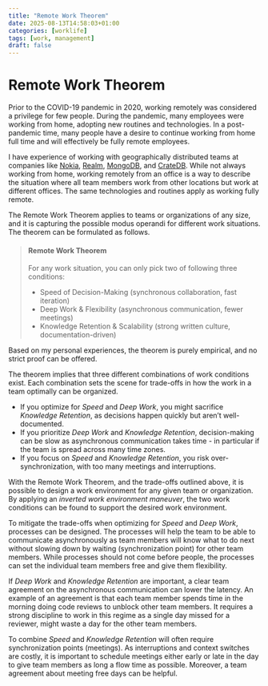 ```yaml
---
title: "Remote Work Theorem"
date: 2025-08-13T14:58:03+01:00
categories: [worklife]
tags: [work, management]
draft: false
---
```


# Remote Work Theorem

Prior to the COVID-19 pandemic in 2020, working remotely was considered a privilege for few people. During the pandemic, many employees were working from home, adopting new routines and technologies. In a post-pandemic time, many people have a desire to continue working from home full time and will effectively be fully remote employees.

I have experience of working with geographically distributed teams at companies like [Nokia](https://www.nokia.com/), [Realm](https://en.wikipedia.org/wiki/Realm_(database)), [MongoDB](https://www.mongodb.com), and [CrateDB](https://cratedb.com/). While not always working from home, working remotely from an office is a way to describe the situation where all team members work from other locations but work at different offices. The same technologies and routines apply as working fully remote.

The Remote Work Theorem applies to teams or organizations of any size, and it is capturing the possible modus operandi for different work situations. The theorem can be formulated as follows.

> #### Remote Work Theorem
> For any work situation, you can only pick two of following three conditions:
>
> * Speed of Decision-Making (synchronous collaboration, fast iteration)
> * Deep Work & Flexibility (asynchronous communication, fewer meetings)
> * Knowledge Retention & Scalability (strong written culture, documentation-driven)

Based on my personal experiences, the theorem is purely empirical, and no strict proof can be offered.

The theorem implies that three different combinations of work conditions exist. Each combination sets the scene for trade-offs in how the work in a team optimally can be organized.

* If you optimize for *Speed* and *Deep Work*, you might sacrifice *Knowledge Retention*, as decisions happen quickly but aren’t well-documented.
* If you prioritize *Deep Work* and *Knowledge Retention*, decision-making can be slow as asynchronous communication takes time - in particular if the team is spread across many time zones.
* If you focus on *Speed* and *Knowledge Retention*, you risk over-synchronization, with too many meetings and interruptions.

With the Remote Work Theorem, and the trade-offs outlined above, it is possible to design a work environment for any given team or organization. By applying an *inverted work environment maneuver*, the two work conditions can be found to support the desired work environment.

To mitigate the trade-offs when optimizing for *Speed* and *Deep Work*, processes can be designed. The processes will help the team to be able to communicate asynchronously as team members will know what to do next without slowing down by waiting (synchronization point) for other team members. While processes should not come before people, the processes can set the individual team members free and give them flexibility.

If *Deep Work* and *Knowledge Retention* are important, a clear team agreement on the asynchronous communication can lower the latency. An example of an agreement is that each team member spends time in the morning doing code reviews to unblock other team members. It requires a strong discipline to work in this regime as a single day missed for a reviewer, might waste a day for the other team members.

To combine *Speed* and *Knowledge Retention* will often require synchronization points (meetings). As interruptions and context switches are costly, it is important to schedule meetings either early or late in the day to give team members as long a flow time as possible. Moreover, a team agreement about meeting free days can be helpful.
